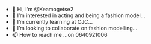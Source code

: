 - 👋 Hi, I’m @Keamogetse2
- 👀 I’m interested in acting and being a fashion model...
- 🌱 I’m currently learning at CJC...
- 💞️ I’m looking to collaborate on fashion modelling...
- 📫 How to reach me ...on 0640921006

<!---
Keamogetse2/Keamogetse2 is a ✨ special ✨ repository because its `README.md` (this file) appears on your GitHub profile.
You can click the Preview link to take a look at your changes.
--->
